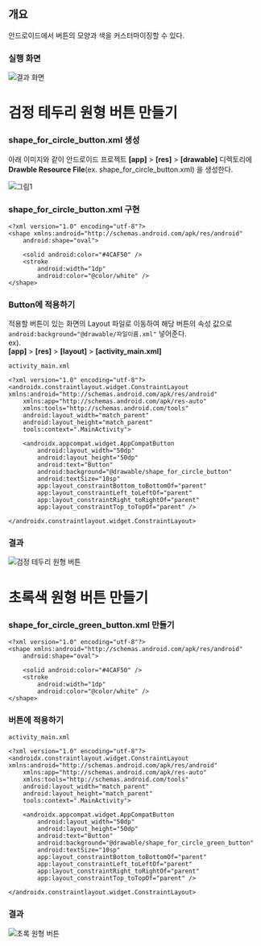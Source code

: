 ## 개요

안드로이드에서 버튼의 모양과 색을 커스터마이징할 수 있다.

### 실행 화면

![결과 화면](https://user-images.githubusercontent.com/89065117/140678869-f946292a-f087-4769-9c69-6d950e5bcdd0.png)

# 검정 테두리 원형 버튼 만들기

### shape\_for\_circle\_button.xml 생성

아래 이미지와 같이 안드로이드 프로젝트 **\[app\]** > **\[res\]** > **\[drawable\]** 디렉토리에 **Drawble Resource File**(ex. shape\_for\_circle\_button.xml) 을 생성한다.

![그림1](https://user-images.githubusercontent.com/89065117/140677681-1760f266-0afe-4277-a9ca-bc97c87eb5ff.png)

### shape\_for\_circle\_button.xml 구현

```
<?xml version="1.0" encoding="utf-8"?>
<shape xmlns:android="http://schemas.android.com/apk/res/android"
    android:shape="oval">

    <solid android:color="#4CAF50" />
    <stroke
        android:width="1dp"
        android:color="@color/white" />
</shape>
```

### Button에 적용하기

적용할 버튼이 있는 화면의 Layout 파일로 이동하여 해당 버튼의 속성 값으로 `android:background="@drawable/파일이름.xml"` 넣어준다.  
ex).  
**\[app\]** > **\[res\]** > **\[layout\]** > **\[activity\_main.xml\]**

```
activity_main.xml

<?xml version="1.0" encoding="utf-8"?>
<androidx.constraintlayout.widget.ConstraintLayout xmlns:android="http://schemas.android.com/apk/res/android"
    xmlns:app="http://schemas.android.com/apk/res-auto"
    xmlns:tools="http://schemas.android.com/tools"
    android:layout_width="match_parent"
    android:layout_height="match_parent"
    tools:context=".MainActivity">

    <androidx.appcompat.widget.AppCompatButton
        android:layout_width="50dp"
        android:layout_height="50dp"
        android:text="Button"
        android:background="@drawable/shape_for_circle_button"
        android:textSize="10sp"
        app:layout_constraintBottom_toBottomOf="parent"
        app:layout_constraintLeft_toLeftOf="parent"
        app:layout_constraintRight_toRightOf="parent"
        app:layout_constraintTop_toTopOf="parent" />

</androidx.constraintlayout.widget.ConstraintLayout>
```

### 결과

![검정 테두리 원형 버튼](https://user-images.githubusercontent.com/89065117/140678674-01e66411-5ca7-4188-9a09-219a788f6f90.png)

# 초록색 원형 버튼 만들기

### shape\_for\_circle\_green\_button.xml 만들기

```
<?xml version="1.0" encoding="utf-8"?>
<shape xmlns:android="http://schemas.android.com/apk/res/android"
    android:shape="oval">

    <solid android:color="#4CAF50" />
    <stroke
        android:width="1dp"
        android:color="@color/white" />
</shape>
```

### 버튼에 적용하기

```
activity_main.xml

<?xml version="1.0" encoding="utf-8"?>
<androidx.constraintlayout.widget.ConstraintLayout xmlns:android="http://schemas.android.com/apk/res/android"
    xmlns:app="http://schemas.android.com/apk/res-auto"
    xmlns:tools="http://schemas.android.com/tools"
    android:layout_width="match_parent"
    android:layout_height="match_parent"
    tools:context=".MainActivity">

    <androidx.appcompat.widget.AppCompatButton
        android:layout_width="50dp"
        android:layout_height="50dp"
        android:text="Button"
        android:background="@drawable/shape_for_circle_green_button"
        android:textSize="10sp"
        app:layout_constraintBottom_toBottomOf="parent"
        app:layout_constraintLeft_toLeftOf="parent"
        app:layout_constraintRight_toRightOf="parent"
        app:layout_constraintTop_toTopOf="parent" />

</androidx.constraintlayout.widget.ConstraintLayout>
```

### 결과

![초록 원형 버튼](https://user-images.githubusercontent.com/89065117/140678751-45712a27-75eb-456c-b375-e50aa0d124d1.png)
